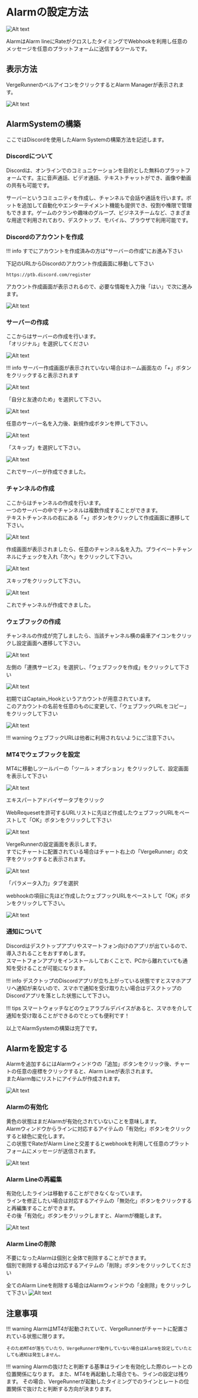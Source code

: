 # Alarmの設定方法

![Alt text](../_img/manual/alarm_setting/2024-11-21_12h33_15.png)

AlarmはAlarm lineにRateがクロスしたタイミングでWebhookを利用し任意のメッセージを任意のプラットフォームに送信するツールです。

## 表示方法
VergeRunnerのベルアイコンをクリックするとAlarm Managerが表示されます。

![Alt text](../_img/manual/alarm_setting/2024-11-21_12h35_05.png)

## AlarmSystemの構築
ここではDiscordを使用したAlarm Systemの構築方法を記述します。

### Discordについて
Discordは、オンラインでのコミュニケーションを目的とした無料のプラットフォームです。主に音声通話、ビデオ通話、テキストチャットができ、画像や動画の共有も可能です。

サーバーというコミュニティを作成し、チャンネルで会話や通話を行います。ボットを追加して自動化やエンターテイメント機能も提供でき、役割や権限で管理もできます。ゲームのクランや趣味のグループ、ビジネスチームなど、さまざまな用途で利用されており、デスクトップ、モバイル、ブラウザで利用可能です。

### Discordのアカウントを作成
!!! info
    すでにアカウントを作成済みの方は"サーバーの作成"にお進み下さい

下記のURLからDiscordのアカウント作成画面に移動して下さい

`https://ptb.discord.com/register`

アカウント作成画面が表示されるので、必要な情報を入力後「はい」で次に進みます。

![Alt text](../_img/manual/alarm_setting/img_manual_alarm_001.png)

### サーバーの作成
ここからはサーバーの作成を行います。  
「オリジナル」を選択してください

![Alt text](../_img/manual/alarm_setting/img_manual_alarm_002.png)

!!! info
    サーバー作成画面が表示されていない場合はホーム画面左の「+」ボタンをクリックすると表示されます  

![Alt text](../_img/manual/alarm_setting/img_manual_alarm_003.png)

「自分と友達のため」を選択して下さい。

![Alt text](../_img/manual/alarm_setting/img_manual_alarm_004.png)

任意のサーバー名を入力後、新規作成ボタンを押して下さい。

![Alt text](../_img/manual/alarm_setting/img_manual_alarm_005.png)

「スキップ」を選択して下さい。

![Alt text](../_img/manual/alarm_setting/img_manual_alarm_006.png)

これでサーバーが作成できました。

### チャンネルの作成
ここからはチャンネルの作成を行います。  
一つのサーバーの中でチャンネルは複数作成することができます。  
テキストチャンネルの右にある「+」ボタンをクリックして作成画面に遷移して下さい。

![Alt text](../_img/manual/alarm_setting/img_manual_alarm_007.png)

作成画面が表示されましたら、任意のチャンネル名を入力。プライベートチャンネルにチェックを入れ「次へ」をクリックして下さい。

![Alt text](../_img/manual/alarm_setting/img_manual_alarm_008.png)

スキップをクリックして下さい。

![Alt text](../_img/manual/alarm_setting/img_manual_alarm_009.png)

これでチャンネルが作成できました。


### ウェブフックの作成

チャンネルの作成が完了しましたら、当該チャンネル横の歯車アイコンをクリックし設定画面へ遷移して下さい。

![Alt text](../_img/manual/alarm_setting/img_manual_alarm_010.png)

左側の「連携サービス」を選択し、「ウェブフックを作成」をクリックして下さい

![Alt text](../_img/manual/alarm_setting/img_manual_alarm_011.png)

初期ではCaptain_Hookというアカウントが用意されています。  
このアカウントの名前を任意のものに変更して、「ウェブフックURLをコピー」をクリックして下さい

![Alt text](../_img/manual/alarm_setting/img_manual_alarm_012.png)

!!! warning
    ウェブフックURLは他者に利用されないようにご注意下さい。

### MT4でウェブフックを設定
MT4に移動しツールバーの「ツール > オブション」をクリックして、設定画面を表示して下さい

![Alt text](../_img/manual/alarm_setting/img_manual_alarm_013.png)

エキスパートアドバイザータブをクリック

WebRequesetを許可するURLリストに先ほど作成したウェブフックURLをペーストして「OK」ボタンをクリックして下さい

![Alt text](../_img/manual/alarm_setting/img_manual_alarm_014.png)

VergeRunnerの設定画面を表示します。  
すでにチャートに配置されている場合はチャート右上の「VergeRunner」の文字をクリックすると表示されます。

![Alt text](../_img/manual/alarm_setting/img_manual_alarm_015.png)

「パラメータ入力」タブを選択

webhookの項目に先ほど作成したウェブフックURLをペーストして「OK」ボタンをクリックして下さい。

![Alt text](../_img/manual/alarm_setting/img_manual_alarm_016.png)

### 通知について
Discordはデスクトップアプリやスマートフォン向けのアプリが出ているので、導入されることをおすすめします。  
スマートフォンアプリをインストールしておくことで、PCから離れていても通知を受けることが可能になります。

!!! info
    デスクトップのDiscordアプリが立ち上がっている状態ですとスマホアプリへ通知が来ないので、スマホで通知を受け取りたい場合はデスクトップのDiscordアプリを落とした状態にして下さい。

!!! tips
    スマートウォッチなどのウェアラブルデバイスがあると、スマホを介して通知を受け取ることができるのでとっても便利です！
    
以上でAlarmSystemの構築は完了です。

## Alarmを設定する
Alarmを追加するにはAlarmウィンドウの「追加」ボタンをクリック後、チャートの任意の座標をクリックすると、Alarm Lineが表示されます。  
またAlarm毎にリストにアイテムが作成されます。  

![Alt text](../_img/manual/alarm_setting/2024-11-21_12h38_03.png)

### Alarmの有効化
黄色の状態はまだAlarmが有効化されていないことを意味します。  
Alarmウィンドウからラインに対応するアイテムの「有効化」ボタンをクリックすると緑色に変化します。  
この状態でRateがAlarm Lineと交差するとwebhookを利用して任意のプラットフォームにメッセージが送信されます。

![Alt text](../_img/manual/alarm_setting/2024-11-21_12h38_07.png)

### Alarm Lineの再編集
有効化したラインは移動することができなくなっています。  
ラインを修正したい場合は対応するアイテムの「無効化」ボタンをクリックすると再編集することができます。  
その後「有効化」ボタンをクリックしますと、Alarmが機能します。

![Alt text](../_img/manual/alarm_setting/2024-11-21_12h43_48.png)

### Alarm Lineの削除
不要になったAlarmは個別と全体で削除することができます。  
個別で削除する場合は対応するアイテムの「削除」ボタンをクリックしてください

全てのAlarm Lineを削除する場合はAlarmウィンドウの「全削除」をクリックして下さい
![Alt text](../_img/manual/alarm_setting/2024-11-21_12h44_07.png)

## 注意事項
!!! warning
    AlarmはMT4が起動されていて、VergeRunnerがチャートに配置されている状態に限ります。

    そのためMT4が落ちていたり、VergeRunnerが動作していない場合はAlarmを設定していたとしても通知は発生しません。
    
!!! warning
    Alarmの抜けたと判断する基準はラインを有効化した際のレートとの位置関係になります。
    また、MT4を再起動した場合でも、ラインの設定は残ります。
    その場合、VergeRunnerが起動したタイミングでのラインとレートの位置関係で抜けたと判断する方向が決まります。
